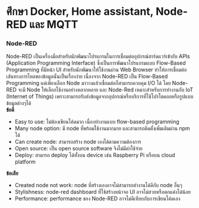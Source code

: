 # ศึกษา Docker, Home assistant, Node-RED และ MQTT

### Node-RED
Node-RED เป็นเครื่องมือสำหรับนักพัฒนาโปรแกรมในการเชื่อมต่ออุปกรณ์ฮาร์ดแวร์เข้ากับ APIs (Application Programming Interface) ซึ่งเป็นการพัฒนาโปรแกรมแบบ Flow-Based Programming ที่มีหน้า UI สำหรับนักพัฒนาให้ใช้งานผ่าน Web Browser ทำให้การเชื่อมต่อเส้นทางการไหลของข้อมูลนั้นเป็นเรื่องง่าย 
เนื่องจาก Node-RED เป็น Flow-Based Programming แค่เพียงเลือก Node มาวางแล้วเชื่อมต่อก็สามารถควบคุม I/O ได้ โดย Node-RED จะมี Node ให้เลือกใช้งานอย่างหลากหลาย และ Node-Red เหมาะสำหรับการทำงานกับ IoT (Internet of Things) เพราะสามารถรับส่งข้อมูลจากอุปกรณ์หรือบริการที่ใช้โปรโตคอลหรือรูปแบบข้อมูลต่างๆได้    
__ข้อดี__
* Easy to use: ไม่ต้องเขียนโค้ดมาก เนื่องทำงานแบบ flow-based programming
* Many node option: มี node ที่พร้อมใช้งานมากมาย และสามารถติดตั้งเพิ่มเติมผ่าน npm ได้
* Can create node: สามารถสร้าง node เองได้ตามความต้องการ
* Open source: เป็น open source software จึงไม่มีค่าใช้จ่าย
* Deploy: สามารถ deploy ได้ทั้งบน device เช่น Raspberry Pi หรือบน cloud platform
  
 __ข้อเสีย__  
 
* Created node not work: node ที่สร้างเองอาจไม่สามารถทำงานได้ดีกับ node อื่นๆ
* Stylishness: node-red dashboard ที่ใช้สร้างหน้าจอ UI อาจไม่สวยหรือตกแต่งได้น้อย
* Performance: performance ของ Node-RED อาจไม่ดีเทียบกับการเขียนโค้ดเอง
